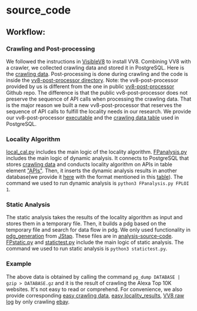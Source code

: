# source_code
## Workflow: 
### Crawling and Post-processing
We followed the instructions in [VisibleV8](https://github.com/wspr-ncsu/visiblev8) to install VV8. Combining VV8 with a crawler, we collected crawling data and stored it in PostgreSQL. Here is the [crawling data](https://drive.google.com/file/d/18AYXCa-zGFjAoniQ0P9qncJzBx5d0iA5/view?usp=sharing). Post-processing is done during crawling and the code is inside the [vv8-post-processor directory](https://github.com/jsu6/source_code/tree/main/vv8-post-processor). Note: the vv8-post-processor provided by us is different from the one in public [vv8-post-processor](https://github.com/wspr-ncsu/visiblev8/tree/master/post-processor) Github repo. The difference is that the public vv8-post-processor does not preserve the sequence of API calls when processing the crawling data. That is the major reason we built a new vv8-post-processor that reserves the sequence of API calls to fulfill the locality needs in our research. We provide our vv8-post-processor [executable](https://drive.google.com/file/d/1Z-BqdLgzIr1KHwd13aT8C8_QBIV3Dk16/view?usp=sharing) and the [crawling data table](https://github.com/jsu6/source_code/blob/main/vv8-post-processor/mega/postgres_schema.sql#L96-L103) used in PostgreSQL. 
### Locality Algorithm
[local_cal.py](https://github.com/jsu6/source_code/blob/main/analysis-source-code/local_cal.py) includes the main logic of the locality algorithm.
[FPanalysis.py](https://github.com/jsu6/source_code/blob/main/analysis-source-code/FPanalysis.py) includes the main logic of dynamic analysis. It connects to PostgreSQL that stores [crawling data](https://drive.google.com/file/d/18AYXCa-zGFjAoniQ0P9qncJzBx5d0iA5/view?usp=sharing) and conducts locality algorithm on APIs in table element ["APIs"](https://github.com/jsu6/source_code/blob/main/vv8-post-processor/mega/postgres_schema.sql#L102). Then, it inserts the dynamic analysis results in another database(we provide it [here](https://drive.google.com/file/d/1ao-4gabio8lxFYKf85lSdFp0nyb5xXY9/view?usp=sharing) with the format mentioned in this [table](https://github.com/jsu6/source_code/blob/main/vv8-post-processor/mega/postgres_schema.sql#L105-L110)). The command we used to run dynamic analysis is 
`python3 FPanalysis.py FPLOI 1`.
### Static Analysis
The static analysis takes the results of the locality algorithm as input and stores them in a temporary file. Then, it builds a pdg based on the temporary file and search for data flow in pdg. We only used functionality in [pdg_generation](https://github.com/Aurore54F/JStap/tree/master/pdg_generation) from [JStap](https://github.com/Aurore54F/JStap). These files are in [analysis-source-code](https://github.com/jsu6/source_code/tree/main/analysis-source-code). [FPstatic.py](https://github.com/jsu6/source_code/blob/main/analysis-source-code/FPstatic.py) and [statictest.py](https://github.com/jsu6/source_code/blob/main/analysis-source-code/statictest.py) include the main logic of static analysis. The command we used to run static analysis is 
`python3 statictest.py`.
### Example
The above data is obtained by calling the command `pg_dump DATABASE | gzip > DATABASE.gz` and it is the result of crawling the Alexa Top 10K websites. It's not easy to read or comprehend. For convenience, we also provide corresponding [easy crawling data](https://drive.google.com/file/d/1rQkdd-GptaHGrh191sn5hpkmJ4adsS2h/view?usp=sharing), [easy locality_results](https://drive.google.com/file/d/1gsovvsqS3Iduid0Q8-XCjh2u8k2CUjqD/view?usp=sharing), [VV8 raw log](https://drive.google.com/file/d/1OIra2qskqWVpgLYWWyG7cyL7fVctE1YP/view?usp=sharing) by only crawling [ebay](https://www.ebay.com/).

